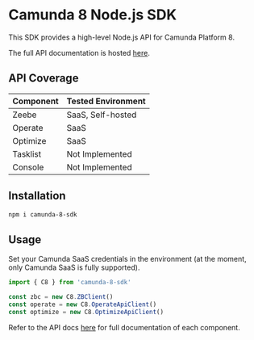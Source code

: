# Camunda 8 Node.js SDK

This SDK provides a high-level Node.js API for Camunda Platform 8. 

The full API documentation is hosted [here](https://camunda-community-hub.github.io/camunda-8-sdk-node-js/). 

## API Coverage

| Component   | Tested Environment  |
|---|---|
| Zeebe  | SaaS, Self-hosted  |
| Operate  | SaaS  | 
| Optimize  | SaaS  | 
| Tasklist  |  Not Implemented  |
| Console   |  Not Implemented  |

## Installation

```bash
npm i camunda-8-sdk
```

## Usage

Set your Camunda SaaS credentials in the environment (at the moment, only Camunda SaaS is fully supported).

```typescript
import { C8 } from 'camunda-8-sdk'

const zbc = new C8.ZBClient()
const operate = new C8.OperateApiClient()
const optimize = new C8.OptimizeApiClient()
```

Refer to the API docs [here](https://camunda-community-hub.github.io/camunda-8-sdk-node-js/) for full documentation of each component.